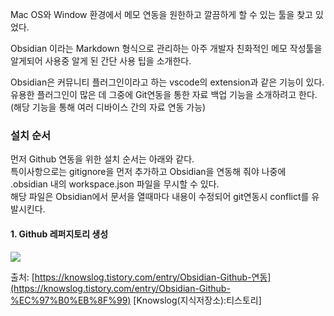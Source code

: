 Mac OS와 Window 환경에서 메모 연동을 원한하고 깔끔하게 할 수 있는 툴을 찾고 있었다.

Obsidian 이라는 Markdown 형식으로 관리하는 아주 개발자 친화적인 메모 작성툴을 알게되어 사용중 알게 된 간단 사용 팁을 소개한다.

Obsidian은 커뮤니티 플러그인이라고 하는 vscode의 extension과 같은 기능이 있다.  
유용한 플러그인이 많은 데 그중에 Git연동을 통한 자료 백업 기능을 소개하려고 한다.  
(해당 기능을 통해 여러 디바이스 간의 자료 연동 가능)

### 설치 순서

먼저 Github 연동을 위한 설치 순서는 아래와 같다.  
특이사항으로는 gitignore을 먼저 추가하고 Obsidian을 연동해 줘야 나중에 .obsidian 내의 workspace.json 파일을 무시할 수 있다.  
해당 파일은 Obsidian에서 문서을 열때마다 내용이 수정되어 git연동시 conflict를 유발시킨다.

#### 1. Github 레퍼지토리 생성  
![](https://blog.kakaocdn.net/dn/bwQat8/btstTpxkpf5/en1GyWTYgYZgAZul8kQguk/img.png)

출처: [https://knowslog.tistory.com/entry/Obsidian-Github-연동](https://knowslog.tistory.com/entry/Obsidian-Github-%EC%97%B0%EB%8F%99) [Knowslog(지식저장소):티스토리]